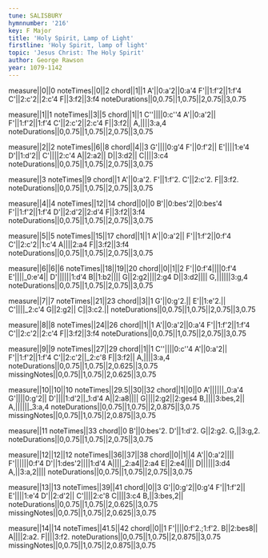 ```yaml
---
tune: SALISBURY
hymnnumber: '216'
key: F Major
title: 'Holy Spirit, Lamp of Light'
firstline: 'Holy Spirit, lamp of light'
topic: 'Jesus Christ: The Holy Spirit'
author: George Rawson
year: 1079-1142
---
```

measure||0||0
noteTimes||0||2
chord||1||1
A'||0:a'2||0:a'4
F'||1:f'2||1:f'4
C'||2:c'2||2:c'4
F||3:f2||3:f4
noteDurations||0,0.75||1,0.75||2,0.75||3,0.75

measure||1||1
noteTimes||3||5
chord||1||1
C''||||0:c''4
A'||0:a'2||
F'||1:f'2||1:f'4
C'||2:c'2||2:c'4
F||3:f2||
A,||||3:a,4
noteDurations||0,0.75||1,0.75||2,0.75||3,0.75

measure||2||2
noteTimes||6||8
chord||4||3
G'||||0:g'4
F'||0:f'2||
E'||||1:e'4
D'||1:d'2||
C'||||2:c'4
A||2:a2||
D||3:d2||
C||||3:c4
noteDurations||0,0.75||1,0.75||2,0.75||3,0.75

measure||3
noteTimes||9
chord||1
A'||0:a'2.
F'||1:f'2.
C'||2:c'2.
F||3:f2.
noteDurations||0,0.75||1,0.75||2,0.75||3,0.75

measure||4||4
noteTimes||12||14
chord||0||0
B'||0:bes'2||0:bes'4
F'||1:f'2||1:f'4
D'||2:d'2||2:d'4
F||3:f2||3:f4
noteDurations||0,0.75||1,0.75||2,0.75||3,0.75

measure||5||5
noteTimes||15||17
chord||1||1
A'||0:a'2||
F'||1:f'2||0:f'4
C'||2:c'2||1:c'4
A||||2:a4
F||3:f2||3:f4
noteDurations||0,0.75||1,0.75||2,0.75||3,0.75

measure||6||6||6
noteTimes||18||19||20
chord||0||1||2
F'||0:f'4||||0:f'4
E'||||_0:e'4||
D'||||||1:d'4
B||1:b2||||
G||2:g2||||2:g4
D||3:d2||||
G,||||||3:g,4
noteDurations||0,0.75||1,0.75||2,0.75||3,0.75

measure||7||7
noteTimes||21||23
chord||3||1
G'||0:g'2.||
E'||1:e'2.||
C'||||_2:c'4
G||2:g2||
C||3:c2.||
noteDurations||0,0.75||1,0.75||2,0.75||3,0.75

measure||8||8
noteTimes||24||26
chord||1||1
A'||0:a'2||0:a'4
F'||1:f'2||1:f'4
C'||2:c'2||2:c'4
F||3:f2||3:f4
noteDurations||0,0.75||1,0.75||2,0.75||3,0.75

measure||9||9
noteTimes||27||29
chord||1||1
C''||||0:c''4
A'||0:a'2||
F'||1:f'2||1:f'4
C'||2:c'2||_2:c'8
F||3:f2||
A,||||3:a,4
noteDurations||0,0.75||1,0.75||2,0.625||3,0.75
missingNotes||0,0.75||1,0.75||2,0.625||3,0.75

measure||10||10||10
noteTimes||29.5||30||32
chord||1||0||0
A'||||||_0:a'4
G'||||0:g'2||
D'||||1:d'2||_1:d'4
A||2:a8||||
G||||2:g2||2:ges4
B,||||3:bes,2||
A,||||||_3:a,4
noteDurations||0,0.75||1,0.75||2,0.875||3,0.75
missingNotes||0,0.75||1,0.75||2,0.875||3,0.75

measure||11
noteTimes||33
chord||0
B'||0:bes'2.
D'||1:d'2.
G||2:g2.
G,||3:g,2.
noteDurations||0,0.75||1,0.75||2,0.75||3,0.75

measure||12||12||12
noteTimes||36||37||38
chord||0||1||4
A'||0:a'2||||
F'||||||0:f'4
D'||1:des'2||||1:d'4
A||||_2:a4||2:a4
E||2:e4||||
D||||||3:d4
A,||3:a,2||||
noteDurations||0,0.75||1,0.75||2,0.75||3,0.75

measure||13||13
noteTimes||39||41
chord||0||3
G'||0:g'2||0:g'4
F'||1:f'2||
E'||||1:e'4
D'||2:d'2||
C'||||2:c'8
C||||3:c4
B,||3:bes,2||
noteDurations||0,0.75||1,0.75||2,0.625||3,0.75
missingNotes||0,0.75||1,0.75||2,0.625||3,0.75

measure||14||14
noteTimes||41.5||42
chord||0||1
F'||||0:f'2.;1:f'2.
B||2:bes8||
A||||2:a2.
F||||3:f2.
noteDurations||0,0.75||1,0.75||2,0.875||3,0.75
missingNotes||0,0.75||1,0.75||2,0.875||3,0.75

